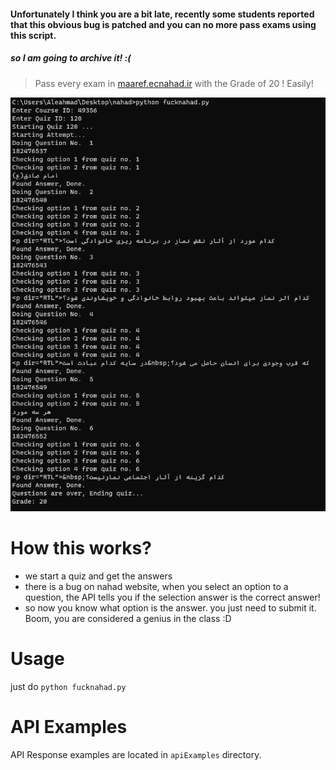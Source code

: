 #### Unfortunately I think you are a bit late, recently some students reported that this obvious bug is patched and you can no more pass exams using this script.
##### so I am going to archive it! :(


> Pass every exam in [maaref.ecnahad.ir](https://maaref.ecnahad.ir) with the Grade of 20 ! Easily!

![example of the code working](https://raw.githubusercontent.com/Mrhalix/fucknahad/main/example.png)

# How this works?

* we start a quiz and get the answers
* there is a bug on nahad website, when you select an option to a question, the API tells you if the selection answer is the correct answer!
* so now you know what option is the answer. you just need to submit it. Boom, you are considered a genius in the class :D

# Usage
just do ```python fucknahad.py```

# API Examples
API Response examples are located in `apiExamples` directory.
